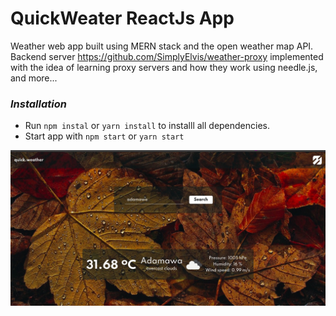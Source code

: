 # QuickWeater ReactJs App

Weather web app built using MERN stack and the open weather map API. Backend server https://github.com/SimplyElvis/weather-proxy implemented with the idea of learning proxy servers and how they work using needle.js, and more...

### _Installation_

- Run `npm instal` or `yarn install` to installl all dependencies.
- Start app with `npm start` or `yarn start`

![weather app](./weatherApp.jpg)
